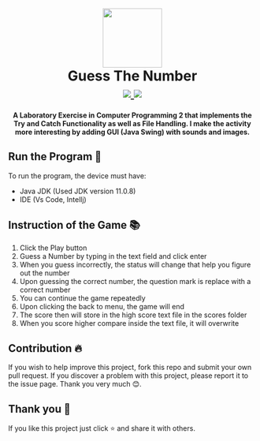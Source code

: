 <h1 align="center">
    <img src="screenshot/logo_icon.jpg" width="120">
    <br>
    <b>Guess The Number</b>
    <br>
    <a href="https://github.com/Jookie262/GuessTheNumber/releases/download/v.1.0/GuessTheNumber_JAR.rar">
        <img src="https://img.shields.io/badge/Download-JAR%20-Orange?style=flat-square">
    </a>
    <a href="https://github.com/Jookie262/GuessTheNumber/releases/download/v.1.0/GuessTheNumber_EXE.rar">
        <img src="https://img.shields.io/badge/Download-EXE%20-Orange?style=flat-square">
    </a>
   
</h1>

<h4 align = "center">
A Laboratory Exercise in Computer Programming 2 that implements the Try and Catch Functionality as well as File Handling. I make the activity more interesting by adding GUI (Java Swing) with sounds and images.
</h4>

## **Run the Program** 📜
 To run the program, the device must have:
 - Java JDK (Used JDK version 11.0.8)
 - IDE (Vs Code, Intellj)

## **Instruction of the Game** 📚
1. Click the Play button
2. Guess a Number by typing in the text field and click enter
3. When you guess incorrectly, the status will change that help you figure out the number
4. Upon guessing the correct number, the question mark is replace with a correct number
5. You can continue the game repeatedly
6. Upon clicking the back to menu, the game will end
7. The score then will store in the high score text file in the scores folder
8. When you score higher compare inside the text file, it will overwrite


## **Contribution** 🔥
If you wish to help improve this project, fork this repo and submit your own pull request. If you discover a problem with this project, please report it to the issue page. Thank you very much   😊.

## **Thank you** 💖
If you like this project just click ⭐ and share it with others.
